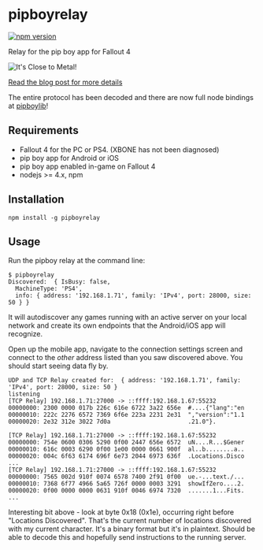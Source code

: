 # pipboyrelay

[![npm version](https://badge.fury.io/js/pipboyrelay.svg)](https://badge.fury.io/js/pipboyrelay)

Relay for the pip boy app for Fallout 4

![It's Close to Metal!](https://8d8dcdd952aa2708c2ff-519cda130c91226e76017ae910bdb276.ssl.cf1.rackcdn.com/close-to-metal-ba0f30d76e986ef9fa02e7fbb1c3a8a954b268777325adf87250e3f0cfc4ef17.png)

[Read the blog post for more details](https://getcarina.com/blog/fallout-4-service-discovery-and-relay)

The entire protocol has been decoded and there are now full node bindings at [pipboylib](https://github.com/RobCoIndustries/pipboylib)!

## Requirements

* Fallout 4 for the PC or PS4. (XBONE has not been diagnosed)
* pip boy app for Android or iOS
* pip boy app enabled in-game on Fallout 4
* nodejs >= 4.x, npm

## Installation

```
npm install -g pipboyrelay
```

## Usage

Run the pipboy relay at the command line:

```
$ pipboyrelay
Discovered:  { IsBusy: false,
  MachineType: 'PS4',
  info: { address: '192.168.1.71', family: 'IPv4', port: 28000, size: 50 } }
```

It will autodiscover any games running with an active server on your local network and create its own endpoints that the Android/iOS app will recognize.

Open up the mobile app, navigate to the connection settings screen and connect to the *other* address listed than you saw discovered above. You should start seeing data fly by.

```
UDP and TCP Relay created for:  { address: '192.168.1.71', family: 'IPv4', port: 28000, size: 50 }
listening
[TCP Relay] 192.168.1.71:27000 -> ::ffff:192.168.1.67:55232
00000000: 2300 0000 017b 226c 616e 6722 3a22 656e  #....{"lang":"en
00000010: 222c 2276 6572 7369 6f6e 223a 2231 2e31  ","version":"1.1
00000020: 2e32 312e 3022 7d0a                      .21.0"}.

[TCP Relay] 192.168.1.71:27000 -> ::ffff:192.168.1.67:55232
00000000: 754e 0600 0306 5290 0f00 2447 656e 6572  uN....R...$Gener
00000010: 616c 0003 6290 0f00 1e00 0000 0661 900f  al..b........a..
00000020: 004c 6f63 6174 696f 6e73 2044 6973 636f  .Locations.Disco
...
[TCP Relay] 192.168.1.71:27000 -> ::ffff:192.168.1.67:55232
00000000: 7565 002d 910f 0074 6578 7400 2f91 0f00  ue.-...text./...
00000010: 7368 6f77 4966 5a65 726f 0000 0003 3291  showIfZero....2.
00000020: 0f00 0000 0000 0631 910f 0046 6974 7320  .......1...Fits.
...
```

Interesting bit above - look at byte 0x18 (0x1e), occurring right before
"Locations Discovered". That's the current number of locations discovered with
my current character. It's a binary format but it's in plaintext. Should be able
to decode this and hopefully send instructions to the running server.
